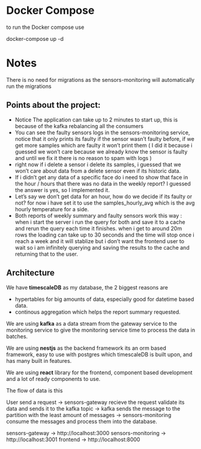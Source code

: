 # Docker Compose
to run the Docker compose use 

docker-compose up -d

# Notes
There is no need for migrations as the sensors-monitoring will automatically run the migrations

## Points about the project:
- Notice The application can take up to 2 minutes to start up, this is because of the kafka rebalancing all the consumers
- You can see the faulty sensors logs in the sensors-monitoring service, notice that it only prints its faulty if the sensor wasn’t faulty before, if we get more samples which are faulty it won’t print them ( I did it because i guessed we won’t care because we already know the sensor is faulty and until we fix it there is no reason to spam with logs )
- right now if i delete a sensor i delete its samples, i guessed that we won’t care about data from a delete sensor even if its historic data.
- If i didn’t get any data of a specific face do i need to show that face in the hour / hours that there was no data in the weekly report? I guessed the answer is yes, so I implemented it.
- Let’s say we don’t get data for an hour, how do we decide if its faulty or not? for now i have set it to use the samples_hourly_avg which is the avg hourly temperature for a side.
- Both reports of weekly summary and faulty sensors work this way :
when i start the server i run the query for both and save it to a cache and rerun the query each time it finishes. when i get to around 20m rows the loading can take up to 30 seconds and the time will stop once i reach a week and it will stablize but i don’t want the frontend user to wait so i am infinitely querying and saving the results to the cache and returning that to the user.

## Architecture

We have **timescaleDB** as my database, the 2 biggest reasons are 

- hypertables for big amounts of data, especially good for datetime based data.
- continous aggregation which helps the report summary requested.

We are using **kafka** as a data stream from the gateway service to the monitoring service to give the monitoring service time to process the data in batches.

We are using **nestjs** as the backend framework its an orm based framework, easy to use with postgres which timescaleDB is built upon, and has many built in features.

We are using **react** library for the frontend, component based development and a lot of ready components to use.

The flow of data is this

User send a request → sensors-gateway recieve the request validate its data and sends it to the kafka topic → kafka sends the message to the partition with the least amount of messages → sensors-monitoring consume the messages and process them into the database.

sensors-gateway → http://localhost:3000
sensors-monitoring → http://localhost:3001
frontend → http://localhost:8000